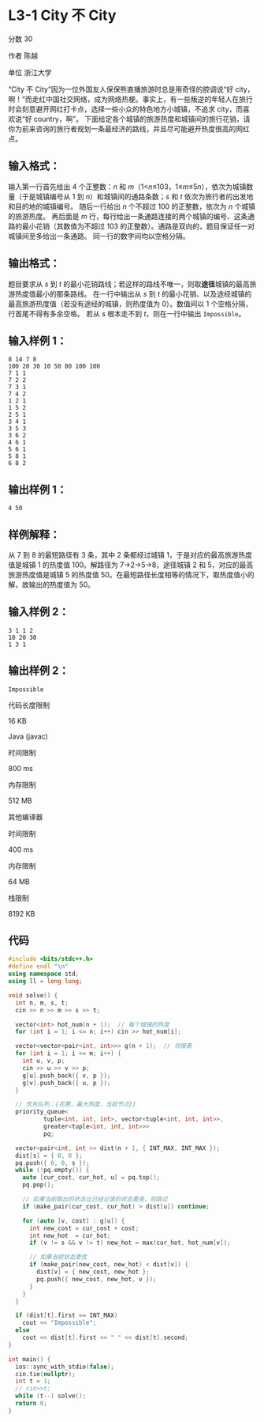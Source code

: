 # **L3-1 City 不 City**

分数 30

作者 陈越

单位 浙江大学

“City 不 City”因为一位外国友人保保熊直播旅游时总是用奇怪的腔调说“好 city，啊！”而走红中国社交网络，成为网络热梗。事实上，有一些叛逆的年轻人在旅行时会刻意避开网红打卡点，选择一些小众的特色地方小城镇，不追求 city，而喜欢说“好 country，啊”。
下面给定各个城镇的旅游热度和城镇间的旅行花销，请你为前来咨询的旅行者规划一条最经济的路线，并且尽可能避开热度很高的网红点。

## 输入格式：

输入第一行首先给出 4 个正整数：*n* 和 *m*（1<*n*≤103，1≤*m*≤5*n*），依次为城镇数量（于是城镇编号从 1 到 *n*）和城镇间的通路条数；*s* 和 *t* 依次为旅行者的出发地和目的地的城镇编号。
随后一行给出 *n* 个不超过 100 的正整数，依次为 *n* 个城镇的旅游热度。
再后面是 *m* 行，每行给出一条通路连接的两个城镇的编号、这条通路的最小花销（其数值为不超过 103 的正整数）。通路是双向的，题目保证任一对城镇间至多给出一条通路。
同一行的数字间均以空格分隔。

## 输出格式：

题目要求从 *s* 到 *t* 的最小花销路线；若这样的路线不唯一，则取**途径**城镇的最高旅游热度值最小的那条路线。
在一行中输出从 *s* 到 *t* 的最小花销、以及途经城镇的最高旅游热度值（若没有途经的城镇，则热度值为 0）。数值间以 1 个空格分隔，行首尾不得有多余空格。
若从 *s* 根本走不到 *t*，则在一行中输出 `Impossible`。

## 输入样例 1：

```in
8 14 7 8
100 20 30 10 50 80 100 100
7 1 1
7 2 2
7 3 1
7 4 2
1 2 1
1 5 2
2 5 1
3 4 1
3 5 3
3 6 2
4 6 1
5 6 1
5 8 1
6 8 2
```

## 输出样例 1：

```out
4 50
```

## 样例解释：

从 7 到 8 的最短路径有 3 条，其中 2 条都经过城镇 1，于是对应的最高旅游热度值是城镇 1 的热度值 100。解路径为 7->2->5->8，途径城镇 2 和 5，对应的最高旅游热度值是城镇 5 的热度值 50。在最短路径长度相等的情况下，取热度值小的解，故输出的热度值为 50。

## 输入样例 2：

```in
3 1 1 2
10 20 30
1 3 1
```

## 输出样例 2：

```out
Impossible
```

代码长度限制

16 KB

Java (javac)

时间限制

800 ms

内存限制

512 MB

其他编译器

时间限制

400 ms

内存限制

64 MB

栈限制

8192 KB

## 代码

```cpp
#include <bits/stdc++.h>
#define endl "\n"
using namespace std;
using ll = long long;

void solve() {
  int n, m, s, t;
  cin >> n >> m >> s >> t;

  vector<int> hot_num(n + 1);  // 每个城镇的热度
  for (int i = 1; i <= n; i++) cin >> hot_num[i];

  vector<vector<pair<int, int>>> g(n + 1);  // 邻接表
  for (int i = 1; i <= m; i++) {
    int u, v, p;
    cin >> u >> v >> p;
    g[u].push_back({ v, p });
    g[v].push_back({ u, p });
  }

  // 优先队列：{花费，最大热度，当前节点}}
  priority_queue<
          tuple<int, int, int>, vector<tuple<int, int, int>>,
          greater<tuple<int, int, int>>>
          pq;

  vector<pair<int, int >> dist(n + 1, { INT_MAX, INT_MAX });
  dist[s] = { 0, 0 };
  pq.push({ 0, 0, s });
  while (!pq.empty()) {
    auto [cur_cost, cur_hot, u] = pq.top();
    pq.pop();

    // 如果当前取出的状态比已经记录的状态要差，则跳过
    if (make_pair(cur_cost, cur_hot) > dist[u]) continue;

    for (auto [v, cost] : g[u]) {
      int new_cost = cur_cost + cost;
      int new_hot  = cur_hot;
      if (v != s && v != t) new_hot = max(cur_hot, hot_num[v]);

      // 如果当前状态更优
      if (make_pair(new_cost, new_hot) < dist[v]) {
        dist[v] = { new_cost, new_hot };
        pq.push({ new_cost, new_hot, v });
      }
    }
  }

  if (dist[t].first == INT_MAX)
    cout << "Impossible";
  else
    cout << dist[t].first << " " << dist[t].second;
}

int main() {
  ios::sync_with_stdio(false);
  cin.tie(nullptr);
  int t = 1;
  // cin>>t;
  while (t--) solve();
  return 0;
}
```

